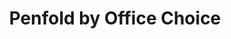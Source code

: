 ---
title: "Penfold by Office Choice"
url: /melbourne/penfold-by-office-choice/
shop: Schreibwaren
---
